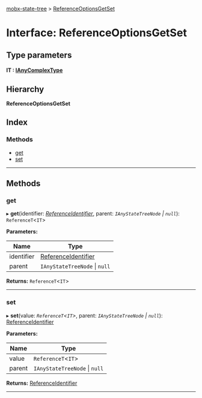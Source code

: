[mobx-state-tree](../README.md) > [ReferenceOptionsGetSet](../interfaces/referenceoptionsgetset.md)

# Interface: ReferenceOptionsGetSet

## Type parameters
#### IT :  [IAnyComplexType](ianycomplextype.md)
## Hierarchy

**ReferenceOptionsGetSet**

## Index

### Methods

* [get](referenceoptionsgetset.md#get)
* [set](referenceoptionsgetset.md#set)

---

## Methods

<a id="get"></a>

###  get

▸ **get**(identifier: *[ReferenceIdentifier](../#referenceidentifier)*, parent: *`IAnyStateTreeNode` \| `null`*): `ReferenceT`<`IT`>

**Parameters:**

| Name | Type |
| ------ | ------ |
| identifier | [ReferenceIdentifier](../#referenceidentifier) |
| parent | `IAnyStateTreeNode` \| `null` |

**Returns:** `ReferenceT`<`IT`>

___
<a id="set"></a>

###  set

▸ **set**(value: *`ReferenceT`<`IT`>*, parent: *`IAnyStateTreeNode` \| `null`*): [ReferenceIdentifier](../#referenceidentifier)

**Parameters:**

| Name | Type |
| ------ | ------ |
| value | `ReferenceT`<`IT`> |
| parent | `IAnyStateTreeNode` \| `null` |

**Returns:** [ReferenceIdentifier](../#referenceidentifier)

___

